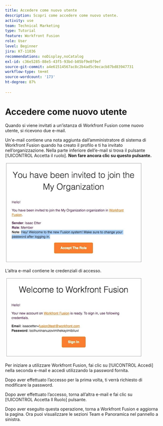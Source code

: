 ```yaml
---
title: Accedere come nuovo utente
description: Scopri come accedere come nuovo utente.
activity: use
team: Technical Marketing
type: Tutorial
feature: Workfront Fusion
role: User
level: Beginner
jira: KT-11036
recommendations: noDisplay,noCatalog
exl-id: c36e5285-88e5-43f5-93bd-b05bf9e8f9ef
source-git-commit: a4e61514567ac8c2b4ad5c9ecacb87bd83947731
workflow-type: tm+mt
source-wordcount: '173'
ht-degree: 87%

---
```


# Accedere come nuovo utente

Quando si viene invitati a un’istanza di Workfront Fusion come nuovo utente, si ricevono due e-mail.

Un&#39;e-mail contiene una nota aggiunta dall’amministratore di sistema di Workfront Fusion quando ha creato il profilo e ti ha invitato nell’organizzazione. Nella parte inferiore dell’e-mail si trova il pulsante [!UICONTROL Accetta il ruolo]. **Non fare ancora clic su questo pulsante.**

![Immagine dell’invito e-mail](assets/new-user-1.png)

L’altra e-mail contiene le credenziali di accesso.

![Immagine dell’invito e-mail](assets/new-user-2.png)

Per iniziare a utilizzare Workfront Fusion, fai clic su [!UICONTROL Accedi] nella seconda e-mail e accedi utilizzando la password fornita.

Dopo aver effettuato l’accesso per la prima volta, ti verrà richiesto di modificare la password.

Dopo aver effettuato l’accesso, torna all’altra e-mail e fai clic su [!UICONTROL Accetta Il Ruolo] pulsante.

Dopo aver eseguito questa operazione, torna a Workfront Fusion e aggiorna la pagina. Ora puoi visualizzare le sezioni Team e Panoramica nel pannello a sinistra.
